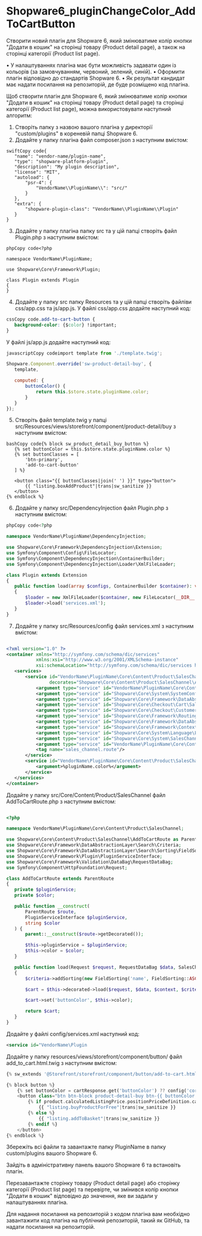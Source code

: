# Shopware6_pluginChangeColor_AddToCartButton


Створити новий плагін для Shopware 6, який змінюватиме колір кнопки "Додати 
в кошик" на сторінці товару (Product detail page), а також на сторінці категорії 
(Product list page).

• У налаштуваннях плагіна має бути можливість задавати один із кольорів (за 
замовчуванням, червоний, зелений, синій).
• Оформити плагін відповідно до стандартів Shopware 6.
• Як результат кандидат має надати посилання на репозиторій, де буде розміщено 
код плагіна.



Щоб створити плагін для Shopware 6, який змінюватиме колір кнопки "Додати в кошик" на сторінці товару (Product detail page) та сторінці категорії (Product list page), можна використовувати наступний алгоритм:

1.  Створіть папку з назвою вашого плагіна у директорії "custom/plugins" в кореневій папці Shopware 6.
2.  Додайте у папку плагіна файл composer.json з наступним вмістом:

```
swiftCopy code{
   "name": "vendor-name/plugin-name",
   "type": "shopware-platform-plugin",
   "description": "My plugin description",
   "license": "MIT",
   "autoload": {
       "psr-4": {
           "VendorName\\PluginName\\": "src/"
       }
   },
   "extra": {
       "shopware-plugin-class": "VendorName\\PluginName\\Plugin"
   }
}

```

3.  Додайте у папку плагіна папку src та у цій папці створіть файл Plugin.php з наступним вмістом:

```
phpCopy code<?php

namespace VendorName\PluginName;

use Shopware\Core\Framework\Plugin;

class Plugin extends Plugin
{
}

```

4.  Додайте у папку src папку Resources та у цій папці створіть файліви css/app.css та js/app.js. У файлі css/app.css додайте наступний код:

```css
cssCopy code.add-to-cart-button {
   background-color: {$color} !important;
}

```

У файлі js/app.js додайте наступний код:

```js
javascriptCopy codeimport template from './template.twig';

Shopware.Component.override('sw-product-detail-buy', {
   template,

   computed: {
       buttonColor() {
           return this.$store.state.pluginName.color;
       }
   }
});

```

5.  Створіть файл template.twig у папці src/Resources/views/storefront/component/product-detail/buy з наступним вмістом:

```tpl
bashCopy code{% block sw_product_detail_buy_button %}
   {% set buttonColor = this.$store.state.pluginName.color %}
   {% set buttonClasses = [
       'btn-primary',
       'add-to-cart-button'
   ] %}

   <button class="{{ buttonClasses|join(' ') }}" type="button">
       {{ "listing.boxAddProduct"|trans|sw_sanitize }}
   </button>
{% endblock %}

```

6.  Додайте у папку src/DependencyInjection файл Plugin.php з наступним вмістом:

```php
phpCopy code<?php

namespace VendorName\PluginName\DependencyInjection;

use Shopware\Core\Framework\DependencyInjection\Extension;
use Symfony\Component\Config\FileLocator;
use Symfony\Component\DependencyInjection\ContainerBuilder;
use Symfony\Component\DependencyInjection\Loader\XmlFileLoader;

class Plugin extends Extension
{
   public function load(array $configs, ContainerBuilder $container): void
   {
       $loader = new XmlFileLoader($container, new FileLocator(__DIR__.'/../Resources/config'));
       $loader->load('services.xml');
   }
}

```

7.  Додайте у папку src/Resources/config файл services.xml з наступним вмістом:

```xml

<?xml version="1.0" ?>
<container xmlns="http://symfony.com/schema/dic/services"
           xmlns:xsi="http://www.w3.org/2001/XMLSchema-instance"
           xsi:schemaLocation="http://symfony.com/schema/dic/services https://symfony.com/schema/dic/services/services-1.0.xsd">
   <services>
       <service id="VendorName\PluginName\Core\Content\Product\SalesChannel\AddToCartRoute"
                decorates="Shopware\Core\Content\Product\SalesChannel\AddToCartRoute">
           <argument type="service" id="VendorName\PluginName\Core\Content\Product\SalesChannel\AddToCartRoute.inner"/>
           <argument type="service" id="Shopware\Core\System\SystemConfig\SystemConfigService"/>
           <argument type="service" id="Shopware\Core\Framework\DataAbstractionLayer\Search\CriteriaFactory"/>
           <argument type="service" id="Shopware\Core\Checkout\Cart\SalesChannel\CartService"/>
           <argument type="service" id="Shopware\Core\Checkout\Customer\SalesChannel\AccountService"/>
           <argument type="service" id="Shopware\Core\Framework\Routing\Router"/>
           <argument type="service" id="Shopware\Core\Framework\DataAbstractionLayer\EntityRepositoryInterface"/>
           <argument type="service" id="Shopware\Core\Framework\Context\SystemSource"/>
           <argument type="service" id="Shopware\Core\System\Language\LanguageEntity"/>
           <argument type="service" id="Shopware\Core\System\SalesChannel\SalesChannelContextFactory"/>
           <argument type="service" id="VendorName\PluginName\Core\Content\Product\SalesChannel\AddToCartRoute.color"/>
           <tag name="sales_channel.route"/>
       </service>
       <service id="VendorName\PluginName\Core\Content\Product\SalesChannel\AddToCartRoute.color">
           <argument>%pluginName.color%</argument>
       </service>
   </services>
</container>
```

Додайте у папку src/Core/Content/Product/SalesChannel файл AddToCartRoute.php з наступним вмістом:

```php

<?php

namespace VendorName\PluginName\Core\Content\Product\SalesChannel;

use Shopware\Core\Content\Product\SalesChannel\AddToCartRoute as ParentRoute;
use Shopware\Core\Framework\DataAbstractionLayer\Search\Criteria;
use Shopware\Core\Framework\DataAbstractionLayer\Search\Sorting\FieldSorting;
use Shopware\Core\Framework\Plugin\PluginServiceInterface;
use Shopware\Core\Framework\Validation\DataBag\RequestDataBag;
use Symfony\Component\HttpFoundation\Request;

class AddToCartRoute extends ParentRoute
{
   private $pluginService;
   private $color;

   public function __construct(
       ParentRoute $route,
       PluginServiceInterface $pluginService,
       string $color
   ) {
       parent::__construct($route->getDecorated());

       $this->pluginService = $pluginService;
       $this->color = $color;
   }

   public function load(Request $request, RequestDataBag $data, SalesChannelContext $context, Criteria $criteria): CartResponse
   {
       $criteria->addSorting(new FieldSorting('name', FieldSorting::ASCENDING));

       $cart = $this->decorated->load($request, $data, $context, $criteria);

       $cart->set('buttonColor', $this->color);

       return $cart;
   }
}
```

Додайте у файлі config/services.xml наступний код:

```xml
<service id="VendorName\Plugin
```

Додайте у папку resources/views/storefront/component/button/ файл add_to_cart.html.twig з наступним вмістом:

```php
{% sw_extends '@Storefront/storefront/component/button/add-to-cart.html.twig' %}

{% block button %}
    {% set buttonColor = cartResponse.get('buttonColor') ?? config('core.cart.addProductButtonColor') %}
    <button class="btn btn-block product-detail-buy btn-{{ buttonColor }}"{% if product.calculatedListingPrice.positionPriceDefinition.calculatedPrices.0.calculatedPrice.unitPrice == 0 %} disabled{% endif %}>
        {% if product.calculatedListingPrice.positionPriceDefinition.calculatedPrices.0.calculatedPrice.unitPrice == 0 %}
            {{ "listing.buyProductForFree"|trans|sw_sanitize }}
        {% else %}
            {{ "listing.addToBasket"|trans|sw_sanitize }}
        {% endif %}
    </button>
{% endblock %}
```

Збережіть всі файли та завантажте папку PluginName в папку custom/plugins вашого Shopware 6.

Зайдіть в адміністративну панель вашого Shopware 6 та встановіть плагін.

Перезавантажте сторінку товару (Product detail page) або сторінку категорії (Product list page) та перевірте, чи змінився колір кнопки "Додати в кошик" відповідно до значення, яке ви задали у налаштуваннях плагіна.

Для надання посилання на репозиторій з кодом плагіна вам необхідно завантажити код плагіна на публічний репозиторій, такий як GitHub, та надати посилання на репозиторій.
